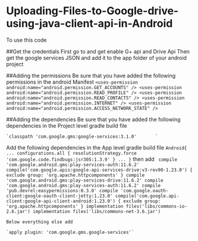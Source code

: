 # Uploading-Files-to-Google-drive-using-java-client-api-in-Android

To use this code

##Get the credentials
First go to 
and get enable G+ api and Drive Api
Then get the google services JSON and add it to the app folder of your android project


##Adding the permissions 
Be sure that you have added the following permissions in the android Manifest
  `<uses-permission android:name="android.permission.GET_ACCOUNTS" />
    <uses-permission android:name="android.permission.READ_PROFILE" />
    <uses-permission android:name="android.permission.READ_CONTACTS" />
    <uses-permission android:name="android.permission.INTERNET" />
    <uses-permission android:name="android.permission.ACCESS_NETWORK_STATE" />`

##Adding the dependencies
Be sure that you have added the following dependencies in the Project level gradle build file

	`classpath 'com.google.gms:google-services:3.1.0'		`	
 
Add the following dependencies in the App level gradle build file
`
Android{
...
configurations.all {
        resolutionStrategy.force 'com.google.code.findbugs:jsr305:1.3.9'
    }
...
}
`
then add
`
compile 'com.google.android.gms:play-services-auth:11.6.2'
    compile('com.google.apis:google-api-services-drive:v3-rev90-1.23.0') {
        exclude group: 'org.apache.httpcomponents'
    }
    compile 'com.google.android.gms:play-services-drive:11.6.2'
    compile 'com.google.android.gms:play-services-auth:11.6.2'
    compile 'pub.devrel:easypermissions:0.3.0'
    compile 'com.google.oauth-client:google-oauth-client-jetty:1.23.0'
    compile('com.google.api-client:google-api-client-android:1.23.0') {
        exclude group: 'org.apache.httpcomponents'
    }
    implementation files('libs/commons-io-2.6.jar')
    implementation files('libs/commons-net-3.6.jar')`
	
	
	Below everything else add 
	
	`apply plugin: 'com.google.gms.google-services'`
